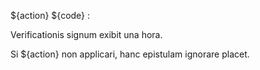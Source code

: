 ${action} ${code} :

Verificationis signum exibit una hora.

Si ${action} non applicari, hanc epistulam ignorare placet.